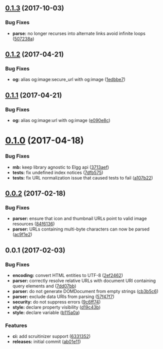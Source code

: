 <a name="0.1.3"></a>
## [0.1.3](https://github.com/hypeJunction/http-parser/compare/0.1.2...v0.1.3) (2017-10-03)


### Bug Fixes

* **parse:** no longer recurses into alternate links avoid infinite loops ([507238a](https://github.com/hypeJunction/http-parser/commit/507238a))



<a name="0.1.2"></a>
## [0.1.2](https://github.com/hypeJunction/http-parser/compare/0.1.1...v0.1.2) (2017-04-21)


### Bug Fixes

* **og:** alias og:image:secure_url with og:image ([1edbbe7](https://github.com/hypeJunction/http-parser/commit/1edbbe7))



<a name="0.1.1"></a>
## [0.1.1](https://github.com/hypeJunction/http-parser/compare/0.1.0...v0.1.1) (2017-04-21)


### Bug Fixes

* **og:** alias og:image:url with og:image ([e090e8c](https://github.com/hypeJunction/http-parser/commit/e090e8c))



<a name="0.1.0"></a>
# [0.1.0](https://github.com/hypeJunction/http-parser/compare/0.0.2...v0.1.0) (2017-04-18)


### Bug Fixes

* **mb:** keep library agnostic to Elgg api ([3713aef](https://github.com/hypeJunction/http-parser/commit/3713aef))
* **tests:** fix undefined index notices ([7dfb575](https://github.com/hypeJunction/http-parser/commit/7dfb575))
* **tests:** fix URL normalization issue that caused tests to fail ([a107b22](https://github.com/hypeJunction/http-parser/commit/a107b22))



<a name="0.0.2"></a>
## [0.0.2](https://github.com/hypeJunction/http-parser/compare/0.0.1...v0.0.2) (2017-02-18)


### Bug Fixes

* **parser:** ensure that icon and thumbnail URLs point to valid image resources ([84f6136](https://github.com/hypeJunction/http-parser/commit/84f6136))
* **parser:** URLs containing multi-byte characters can now be parsed ([ac9f1e2](https://github.com/hypeJunction/http-parser/commit/ac9f1e2))



<a name="0.0.1"></a>
## 0.0.1 (2017-02-03)


### Bug Fixes

* **encoding:** convert HTML entities to UTF-8 ([2ef2462](https://github.com/hypeJunction/http-parser/commit/2ef2462))
* **parser:** correctly resolve relative URLs with document URI containing query elements and  ([7dd07bb](https://github.com/hypeJunction/http-parser/commit/7dd07bb))
* **parser:** do not generate DOMDocument from empty strings ([cb3b5c6](https://github.com/hypeJunction/http-parser/commit/cb3b5c6))
* **parser:** exclude data URIs from parsing ([57f47f7](https://github.com/hypeJunction/http-parser/commit/57f47f7))
* **security:** do not suppress errors ([9c6ff74](https://github.com/hypeJunction/http-parser/commit/9c6ff74))
* **style:** declare property visibility ([d19c43b](https://github.com/hypeJunction/http-parser/commit/d19c43b))
* **style:** declare variable ([b115a0a](https://github.com/hypeJunction/http-parser/commit/b115a0a))

### Features

* **ci:** add scruitinizer support ([6331352](https://github.com/hypeJunction/http-parser/commit/6331352))
* **releases:** initial commit ([ab01e11](https://github.com/hypeJunction/http-parser/commit/ab01e11))



